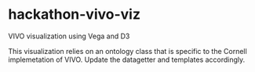 hackathon-vivo-viz
==================

VIVO visualization using Vega and D3

This visualization relies on an ontology class that is specific to the Cornell implemetation of VIVO. Update the datagetter and templates accordingly.

